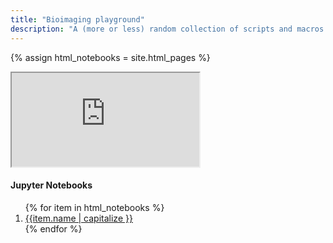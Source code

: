 ```yaml
---
title: "Bioimaging playground"
description: "A (more or less) random collection of scripts and macros."
---
```

{% assign html_notebooks = site.html_pages %}

<main role="main" class="container">
  <div class="row">
    <div class="col-sm-8 blog-main">  
      <div class="embed-responsive">
      <iframe class="embed-responsive-item" src="https://aettinger.github.io" name="notebook"></iframe>
      </div>
    </div>
  <aside class="col-sm-3 ml-sm-auto blog-sidebar">
    <div class="sidebar-module">
      <h4>Jupyter Notebooks</h4>
      <ol class="list-unstyled">
        {% for item in html_notebooks %}
          <li><a href="{{ item.path }}" target="">{{item.name | capitalize }}</a></li>
        {% endfor %}
      </ol>
    </div>
    </aside>
  </div>
</main>

